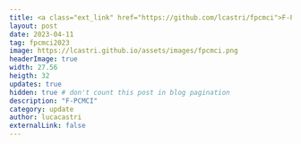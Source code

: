```yaml
---
title: <a class="ext_link" href="https://github.com/lcastri/fpcmci">F-PCMCI</a> new python library for fast and accurate causal discovery.
layout: post
date: 2023-04-11
tag: fpcmci2023
image: https://lcastri.github.io/assets/images/fpcmci.png
headerImage: true
width: 27.56
heigth: 32
updates: true
hidden: true # don't count this post in blog pagination
description: "F-PCMCI"
category: update
author: lucacastri
externalLink: false
---
```

